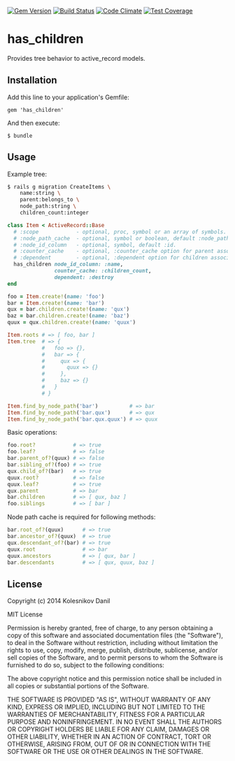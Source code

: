 [![Gem Version](https://badge.fury.io/rb/has_children.svg)](http://badge.fury.io/rb/has_children)
[![Build Status](https://api.travis-ci.org/kolesnikovde/has_children.svg)](https://travis-ci.org/kolesnikovde/has_children)
[![Code Climate](https://codeclimate.com/github/kolesnikovde/has_children/badges/gpa.svg)](https://codeclimate.com/github/kolesnikovde/has_children)
[![Test Coverage](https://codeclimate.com/github/kolesnikovde/has_children/badges/coverage.svg)](https://codeclimate.com/github/kolesnikovde/has_children)

# has_children

Provides tree behavior to active_record models.

## Installation

Add this line to your application's Gemfile:

    gem 'has_children'

And then execute:

    $ bundle

## Usage

Example tree:
```sh
$ rails g migration CreateItems \
    name:string \
    parent:belongs_to \
    node_path:string \
    children_count:integer
```
```ruby
class Item < ActiveRecord::Base
  # :scope            - optional, proc, symbol or an array of symbols.
  # :node_path_cache  - optional, symbol or boolean, default :node_path.
  # :node_id_column   - optional, symbol, default :id.
  # :counter_cache    - optional, :counter_cache option for parent association.
  # :dependent        - optional, :dependent option for children association.
  has_children node_id_column: :name,
               counter_cache: :children_count,
               dependent: :destroy
end

foo = Item.create!(name: 'foo')
bar = Item.create!(name: 'bar')
qux = bar.children.create!(name: 'qux')
baz = bar.children.create!(name: 'baz')
quux = qux.children.create!(name: 'quux')

Item.roots # => [ foo, bar ]
Item.tree  # => {
           #   foo => {},
           #   bar => {
           #     qux => {
           #       quux => {}
           #     },
           #     baz => {}
           #   }
           # }

Item.find_by_node_path('bar')          # => bar
Item.find_by_node_path('bar.qux')      # => qux
Item.find_by_node_path('bar.qux.quux') # => quux
```

Basic operations:
```ruby
foo.root?            # => true
foo.leaf?            # => false
bar.parent_of?(quux) # => false
bar.sibling_of?(foo) # => true
qux.child_of?(bar)   # => true
quux.root?           # => false
quux.leaf?           # => true
qux.parent           # => bar
bar.children         # => [ qux, baz ]
foo.siblings         # => [ bar ]
```

Node path cache is required for following methods:
```ruby
bar.root_of?(quux)      # => true
bar.ancestor_of?(quux)  # => true
qux.descendant_of?(bar) # => true
quux.root               # => bar
quux.ancestors          # => [ qux, bar ]
bar.descendants         # => [ qux, quux, baz ]
```

## License

Copyright (c) 2014 Kolesnikov Danil

MIT License

Permission is hereby granted, free of charge, to any person obtaining
a copy of this software and associated documentation files (the
"Software"), to deal in the Software without restriction, including
without limitation the rights to use, copy, modify, merge, publish,
distribute, sublicense, and/or sell copies of the Software, and to
permit persons to whom the Software is furnished to do so, subject to
the following conditions:

The above copyright notice and this permission notice shall be
included in all copies or substantial portions of the Software.

THE SOFTWARE IS PROVIDED "AS IS", WITHOUT WARRANTY OF ANY KIND,
EXPRESS OR IMPLIED, INCLUDING BUT NOT LIMITED TO THE WARRANTIES OF
MERCHANTABILITY, FITNESS FOR A PARTICULAR PURPOSE AND
NONINFRINGEMENT. IN NO EVENT SHALL THE AUTHORS OR COPYRIGHT HOLDERS BE
LIABLE FOR ANY CLAIM, DAMAGES OR OTHER LIABILITY, WHETHER IN AN ACTION
OF CONTRACT, TORT OR OTHERWISE, ARISING FROM, OUT OF OR IN CONNECTION
WITH THE SOFTWARE OR THE USE OR OTHER DEALINGS IN THE SOFTWARE.
